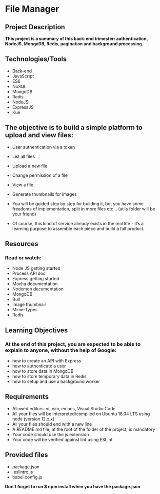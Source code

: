 # File Manager

## Project Description
**This project is a summary of this back-end trimester: authentication, NodeJS, MongoDB, Redis, pagination and background processing.**

## Technologies/Tools
- Back-end
- JavaScript
- ES6
- NoSQL
- MongoDB
- Redis
- NodeJS
- ExpressJS
- Kue

## The objective is to build a simple platform to upload and view files:

- User authentication via a token
- List all files
- Upload a new file
- Change permission of a file
- View a file
- Generate thumbnails for images
- You will be guided step by step for building it, but you have some freedoms of implementation, split in more files etc… (utils folder will be your friend)

- Of course, this kind of service already exists in the real life - it’s a learning purpose to assemble each piece and build a full product.

## Resources
### Read or watch:

- Node JS getting started
- Process API doc
- Express getting started
- Mocha documentation
- Nodemon documentation
- MongoDB
- Bull
- Image thumbnail
- Mime-Types
- Redis

## Learning Objectives
### At the end of this project, you are expected to be able to explain to anyone, without the help of Google:

- how to create an API with Express
- how to authenticate a user
- how to store data in MongoDB
- how to store temporary data in Redis
- how to setup and use a background worker


## Requirements
- Allowed editors: vi, vim, emacs, Visual Studio Code
- All your files will be interpreted/compiled on Ubuntu 18.04 LTS using node (version 12.x.x)
- All your files should end with a new line
- A README.md file, at the root of the folder of the project, is mandatory
- Your code should use the js extension
- Your code will be verified against lint using ESLint

## Provided files
- package.json
- .eslintrc.js
- babel.config.js

**Don’t forget to run $ npm install when you have the package.json**
